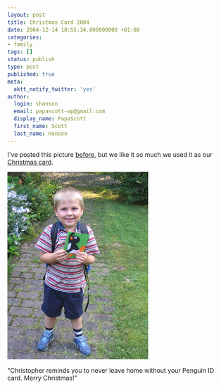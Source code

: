 ```yaml
---
layout: post
title: Christmas Card 2004
date: 2004-12-14 18:55:34.000000000 +01:00
categories:
- family
tags: []
status: publish
type: post
published: true
meta:
  aktt_notify_twitter: 'yes'
author:
  login: shanson
  email: papascott-wp@gmail.com
  display_name: PapaScott
  first_name: Scott
  last_name: Hanson
---
```

<p>I've posted this picture <a title="PapaScott: 1st Day Kindergarten" href="https://www.papascott.de/archives/2004/08/05/1st-day-kindergarten/">before</a>, but we like it so much we used it as our <a title="NetPost CardStore Personal Connect" href="http://www.cardstore.com/asp/usps/">Christmas card</a>.</p>
<p><img src="/wordpress/wp-content/uploads/2004/12/crh_1stdaykg.jpg" alt="1st Day Kindergarten" /></p>
<p>"Christopher reminds you to never leave home without your Penguin ID card. Merry Christmas!"</p>
